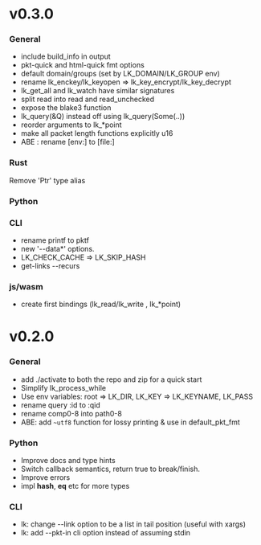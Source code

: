 # v0.3.0
### General

- include build_info in output
- pkt-quick and html-quick fmt options
- default domain/groups (set by LK_DOMAIN/LK_GROUP env)
- rename lk_enckey/lk_keyopen => lk_key_encrypt/lk_key_decrypt
- lk_get_all and lk_watch have similar signatures
- split read into read and read_unchecked
- expose the blake3 function
- lk_query(&Q) instead off using lk_query(Some(..))
- reorder arguments to lk_*point
- make all packet length functions explicitly u16
- ABE : rename [env:] to [file:]

### Rust

Remove 'Ptr' type alias

### Python

### CLI
- rename printf to pktf
- new '--data*' options.
- LK_CHECK_CACHE => LK_SKIP_HASH
- get-links --recurs

### js/wasm
- create first bindings (lk_read/lk_write , lk_*point)

# v0.2.0
### General
- add ./activate to both the repo and zip for a quick start
- Simplify lk_process_while
- Use env variables: root => LK_DIR, LK_KEY => LK_KEYNAME, LK_PASS
- rename query :id to :qid
- rename comp0-8 into path0-8
- ABE: add `~utf8` function for lossy printing  & use in default_pkt_fmt
### Python
- Improve docs and type hints
- Switch callback semantics, return true to break/finish.
- Improve errors
- impl __hash__, __eq__ etc for more types
### CLI
- lk: change --link option to be a list in tail position (useful with xargs)
- lk: add --pkt-in cli option instead of assuming stdin
